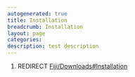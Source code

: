 ```yaml
---
autogenerated: true
title: Installation
breadcrumb: Installation
layout: page
categories: 
description: test description
---
```


1.  REDIRECT [Fiji/Downloads\#Installation](Fiji/Downloads#Installation)
